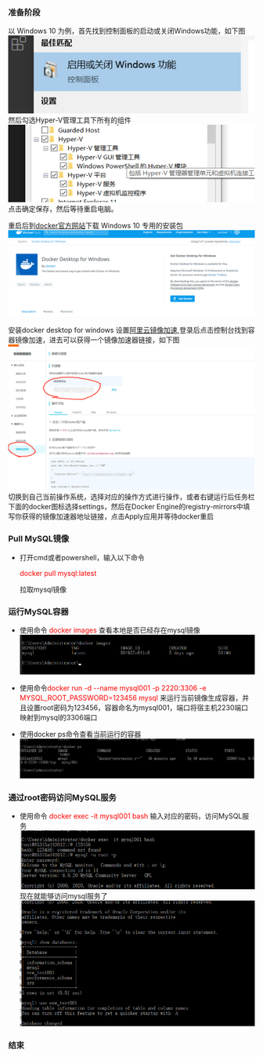 ### 准备阶段

以 Windows 10 为例，首先找到控制面板的启动或关闭Windows功能，如下图
![](/asset/img/1590500107(1).png)
<br>
然后勾选Hyper-V管理工具下所有的组件
![](/asset/img/1590500211(1).png)
点击确定保存，然后等待重启电脑。

重启后到[docker官方网站](https://hub.docker.com/editions/community/docker-ce-desktop-windows)下载 Windows 10 专用的安装包
![](/asset/img/1590500445(1).png)

安装docker desktop for windows
设置[阿里云镜像加速](https://www.aliyun.com/),登录后点击控制台找到容器镜像加速，进去可以获得一个镜像加速器链接，如下图
![](/asset/img/1590500808(1).png)
切换到自己当前操作系统，选择对应的操作方式进行操作，或者右键运行后任务栏下面的docker图标选择settings，然后在Docker Engine的registry-mirrors中填写你获得的镜像加速器地址链接，点击Apply应用并等待docker重启

### Pull MySQL镜像
* 打开cmd或者powershell，输入以下命令

   <font color=red>docker pull mysql:latest</font>

   拉取mysql镜像
### 运行MySQL容器
* 使用命令 <font color=red>docker images</font> 查看本地是否已经存在mysql镜像
  ![](/asset/img/1590501288(1).png)
  <br>
* 使用命令<font color=red>docker run -d --name mysql001 -p 2220:3306 -e MYSQL_ROOT_PASSWORD=123456 mysql</font>
来运行当前镜像生成容器，并且设置root密码为123456，容器命名为mysql001，端口将宿主机2230端口映射到mysql的3306端口

* 使用docker ps命令查看当前运行的容器
  ![](/asset/img/1590501554(1).png)
### 通过root密码访问MySQL服务
* 使用命令 <font color=red>docker exec -it mysql001 bash</font> 输入对应的密码，访问MySQL服务
  ![](/asset/img/1590501627(1).png)
  现在就能够访问mysql服务了
  ![](/asset/img/1590501936(1).png)

### 结束
